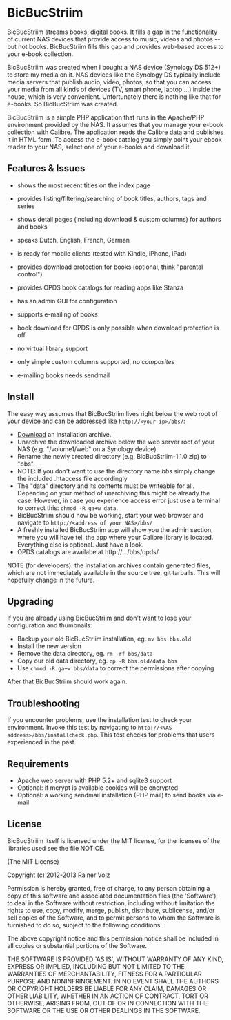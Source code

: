 BicBucStriim
============

BicBucStriim streams books, digital books. It fills a gap in the functionality of current NAS devices that provide access to music, videos and photos -- but not books. BicBucStriim fills this gap and provides web-based access to your e-book collection.

BicBucStriim was created when I bought a NAS device (Synology DS 512+) to store my media on it. NAS devices like the Synology DS typically include media servers that publish audio, video, photos, so that you can access your media from all kinds of devices (TV, smart phone, laptop ...) inside the house, which is very convenient. Unfortunately there is nothing like that for e-books. So BicBucStriim was created.

BicBucStriim is a simple PHP application that runs in the Apache/PHP environment provided by the NAS. It assumes that you manage your e-book collection with [Calibre](http://calibre-ebook.com/). The application reads the Calibre data and publishes it in HTML form. To access the e-book catalog you simply point your ebook reader to your NAS, select one of your e-books and download it. 


Features & Issues
-----------------

* shows the most recent titles on the index page
* provides listing/filtering/searching of book titles, authors, tags and series
* shows detail pages (including download  & custom columns) for authors and books
* speaks Dutch, English, French, German
* is ready for mobile clients (tested with Kindle, iPhone, iPad)
* provides download protection for books (optional, think "parental control")
* provides OPDS book catalogs for reading apps like Stanza
* has an admin GUI for configuration
* supports e-mailing of books

* book download for OPDS is only possible when download protection is off
* no virtual library support
* only simple custom columns supported, no *composites*
* e-mailing books needs sendmail


Install
-------

The easy way assumes that BicBucStriim lives right below the web root of your device and can be addressed like `http://<your ip>/bbs/`:

* [Download](http://projekte.textmulch.de/bicbucstriim/downloads/BicBucStriim-1.1.0.zip) an installation archive.
* Unarchive the downloaded archive below the web server root of your NAS (e.g. "/volume1/web" on a Synology device).
* Rename the newly created directory (e.g. BicBucStriim-1.1.0.zip) to "bbs".
* NOTE: If you don't want to use the directory name *bbs* simply change the included .htaccess file accordingly
* The "data" directory and its contents must be writeable for all. Depending on your method of unarchiving this might be already the case. However, in case you experience access error just use a terminal to correct this: `chmod -R ga+w data`. 
* BicBucStriim should now be working, start your web browser and navigate to `http://<address of your NAS>/bbs/`
* A freshly installed BicBucStriim app will show you the admin section, where you will have tell the app where your Calibre library is located. Everything else is optional. Just have a look.
* OPDS catalogs are availabe at http://.../bbs/opds/

NOTE (for developers): the installation archives contain generated files, which are not immediately available in the source tree, git tarballs.  This will hopefully change in the future.

Upgrading
---------

If you are already using BicBucStriim and don't want to lose your configuration and thumbnails:

* Backup your old BicBucStriim installation, eg. `mv bbs bbs.old`
* Install the new version
* Remove the data directory, eg. `rm -rf bbs/data`
* Copy our old data directory, eg. `cp -R bbs.old/data bbs`
* Use `chmod -R ga+w bbs/data` to correct the permissions after copying

After that BicBucStriim should work again.

Troubleshooting
---------------

If you encounter problems, use the installation test to check your environment. Invoke this test by navigating to `http://<NAS address>/bbs/installcheck.php`. This test checks for problems that users experienced in the past.


Requirements
------------
* Apache web server with PHP 5.2+ and sqlite3 support
* Optional: if mcrypt is available cookies will be encrypted
* Optional: a working sendmail installation (PHP mail) to send books via e-mail

License
-------

BicBucStriim itself is licensed under the MIT license, for the licenses of the libraries used see the file NOTICE.

(The MIT License)

Copyright (c) 2012-2013 Rainer Volz

Permission is hereby granted, free of charge, to any person obtaining a copy of this software and associated documentation files (the 'Software'), to deal in the Software without restriction, including without limitation the rights to use, copy, modify, merge, publish, distribute, sublicense, and/or sell copies of the Software, and to permit persons to whom the Software is furnished to do so, subject to the following conditions:

The above copyright notice and this permission notice shall be included in all copies or substantial portions of the Software.

THE SOFTWARE IS PROVIDED 'AS IS', WITHOUT WARRANTY OF ANY KIND, EXPRESS OR IMPLIED, INCLUDING BUT NOT LIMITED TO THE WARRANTIES OF MERCHANTABILITY, FITNESS FOR A PARTICULAR PURPOSE AND NONINFRINGEMENT. IN NO EVENT SHALL THE AUTHORS OR COPYRIGHT HOLDERS BE LIABLE FOR ANY CLAIM, DAMAGES OR OTHER LIABILITY, WHETHER IN AN ACTION OF CONTRACT, TORT OR OTHERWISE, ARISING FROM, OUT OF OR IN CONNECTION WITH THE SOFTWARE OR THE USE OR OTHER DEALINGS IN THE SOFTWARE.


